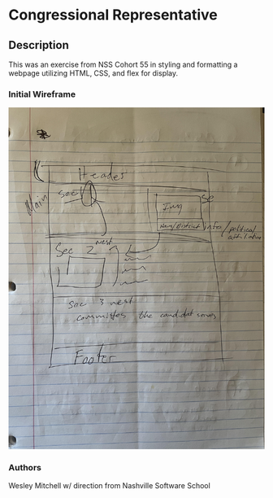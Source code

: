 # Congressional Representative

## Description
This was an exercise from NSS Cohort 55 in styling
and formatting a webpage utilizing HTML, CSS, and
flex for display. 

### Initial Wireframe
![Initial Wireframe](./images/congress-wireframe.jpg)

### Authors
Wesley Mitchell w/ direction from Nashville Software School
